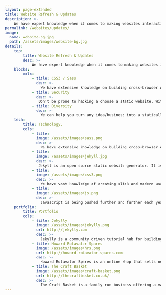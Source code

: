 ```yaml
---
layout: page-extended
title: Website Refresh & Updates
description: >-
    We have expert knowledge when it comes to making websites interactive and feel modern, clean and crip. Have an design - we can put it on the web! Don't worry if not we will put you in touch with our graphics designers and help you work something out.
permalink: /websites/updates/
image:
  name: website-bg.jpg
  path: /assets/images/website-bg.jpg
details:
    top:
        title: Website Refresh & Updates
        desc: >-
            We have expert knowledge when it comes to making websites interactive and feel modern, clean and crip. Have an design - we can put it on the web! Don't worry if not we will put you in touch with our graphics designers and help you work something out.
    blocks: 
        cols: 
            - title: CSS3 / Sass
              desc: >-
                We have extensive knowledge on building cross-browser websites that look and feel just right. Sass helps us create amazing websites quicker than ever before. We work hard and efficiently - that's why sass suits!
            - title: Security
              desc: >-
               Don't be prone to hacking a choose a static website. With a static website you don't need to worry hackers taking down your website as there is nothing to take down. If your website goes down so has millions of others!
            - title: Diversity
              desc: >-
                We can help you turn any idea/business into a statically hosted website. Whether it's an online shop, blog or social network - we've got you covered.
    tech: 
        title: Technology.
        cols: 
            - title: 
              image: /assets/images/sass.png
              desc: >-
                We have extensive knowledge on building cross-browser websites that look and feel just right. Sass helps us create amazing websites quicker than ever before. We work hard and efficiently - that's why sass suits!
            - title: 
              image: /assets/images/jekyll.jpg
              desc: >-
               Jekyll is an open source static website generator. It is perfect for building advanced static websites and themes which means you can have as much flexiblity as you want.
            - title: 
              image: /assets/images/css3.png
              desc: >-
                We have vast knowledge of creating slick and modern user interfaces for web applications. Do you have something on paper or in your head that you want to transfer to the web? We can help.
            - title: 
              image: /assets/images/js.png
              desc: >- 
                Javascript is being pushed further and further each year with more frameworks using javascript as their core component. We can build your website using Angular, NodeJS or JQuery.
    portfolio:
        title: Portfolio 
        cols:
            - title: Jekylly
              image: /assets/images/jekylly.png
              url: http://jekylly.com
              desc: >-
                Jekylly is a community driven tutorial hub for building Jekyll websites.
            - title: Howard Rotavator Spares
              image: /assets/images/hrs.png
              url: http://howard-rotavator-spares.com
              desc: >-
                Howard Rotavator Spares is an online shop that sells new/used rotavator parts.
            - title: The Craft Basket
              image: /assets/images/craft-basket.png
              url: http://thecraftbasket.co.uk/
              desc: >-
                The Craft Basket is a family run business offering a variety of knitting/sewing products and more.
---
```

